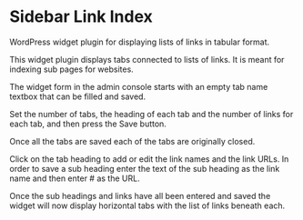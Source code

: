 # Sidebar Link Index
WordPress widget plugin for displaying lists of links in tabular format. 

This widget plugin displays tabs connected to lists of links. It is meant for indexing sub pages for websites.

The widget form in the admin console starts with an empty tab name textbox that can be filled and saved.

Set the number of tabs, the heading of each tab and the number of links for each tab, and then press the Save button.

Once all the tabs are saved each of the tabs are originally closed.

Click on the tab heading to add or edit the link names and the link URLs. In order to save a sub heading enter the text of the sub heading as the link name and then enter # as the URL.

Once the sub headings and links have all been entered and saved the widget will now display horizontal tabs with the list of links beneath each.